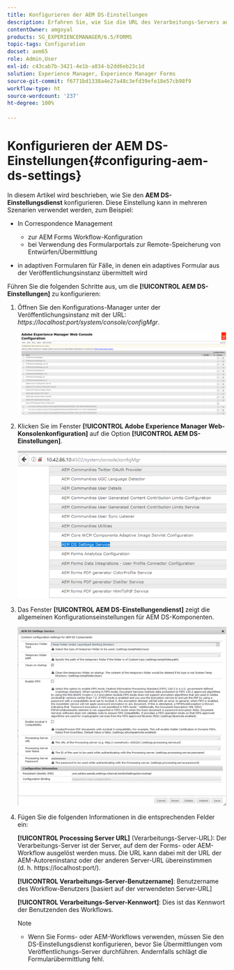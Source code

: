 ```yaml
---
title: Konfigurieren der AEM DS-Einstellungen
description: Erfahren Sie, wie Sie die URL des Verarbeitungs-Servers angeben, bevor Sie ein Formular übermitteln.
contentOwner: amgoyal
products: SG_EXPERIENCEMANAGER/6.5/FORMS
topic-tags: Configuration
docset: aem65
role: Admin,User
exl-id: c43cab7b-3421-4e1b-a834-b2dd6eb23c1d
solution: Experience Manager, Experience Manager Forms
source-git-commit: f6771bd1338a4e27a48c3efd39efe18e57cb98f9
workflow-type: ht
source-wordcount: '237'
ht-degree: 100%

---
```


# Konfigurieren der AEM DS-Einstellungen{#configuring-aem-ds-settings}

In diesem Artikel wird beschrieben, wie Sie den **AEM DS-Einstellungsdienst** konfigurieren. Diese Einstellung kann in mehreren Szenarien verwendet werden, zum Beispiel:

* In Correspondence Management

   * zur AEM Forms Workflow-Konfiguration
   * bei Verwendung des Formularportals zur Remote-Speicherung von Entwürfen/Übermittlung

* in adaptiven Formularen für Fälle, in denen ein adaptives Formular aus der Veröffentlichungsinstanz übermittelt wird

Führen Sie die folgenden Schritte aus, um die **[!UICONTROL AEM DS-Einstellungen]** zu konfigurieren:

1. Öffnen Sie den Konfigurations-Manager unter der Veröffentlichungsinstanz mit der URL:\
   *https://localhost:port/system/console/configMgr*.

   ![AEM-Web-Konsolenkonfiguration](assets/web_configuration_console_new.png)

1. Klicken Sie im Fenster **[!UICONTROL Adobe Experience Manager Web-Konsolenkonfiguration]** auf die Option **[!UICONTROL AEM DS-Einstellungen]**.

   ![DS-Einstellungen](assets/ds_settings_new.png)

1. Das Fenster **[!UICONTROL AEM DS-Einstellungendienst]** zeigt die allgemeinen Konfigurationseinstellungen für AEM DS-Komponenten.

   ![DS-Einstellungs-Service](assets/ds_settings_service_new.png)

1. Fügen Sie die folgenden Informationen in die entsprechenden Felder ein:

   **[!UICONTROL Processing Server URL]** (Verarbeitungs-Server-URL): Der Verarbeitungs-Server ist der Server, auf dem der Forms- oder AEM-Workflow ausgelöst werden muss. Die URL kann dabei mit der URL der AEM-Autoreninstanz oder der anderen Server-URL übereinstimmen (d. h. https://localhost:port/).

   **[!UICONTROL Verarbeitungs-Server-Benutzername]**: Benutzername des Workflow-Benutzers [basiert auf der verwendeten Server-URL]

   **[!UICONTROL Verarbeitungs-Server-Kennwort]**: Dies ist das Kennwort der Benutzenden des Workflows.

   >[!NOTE]
   >
   >
   >    
   >    
   >    * Wenn Sie Forms- oder AEM-Workflows verwenden, müssen Sie den DS-Einstellungsdienst konfigurieren, bevor Sie Übermittlungen vom Veröffentlichungs-Server durchführen. Andernfalls schlägt die Formularübermittlung fehl.
   >    
   >
